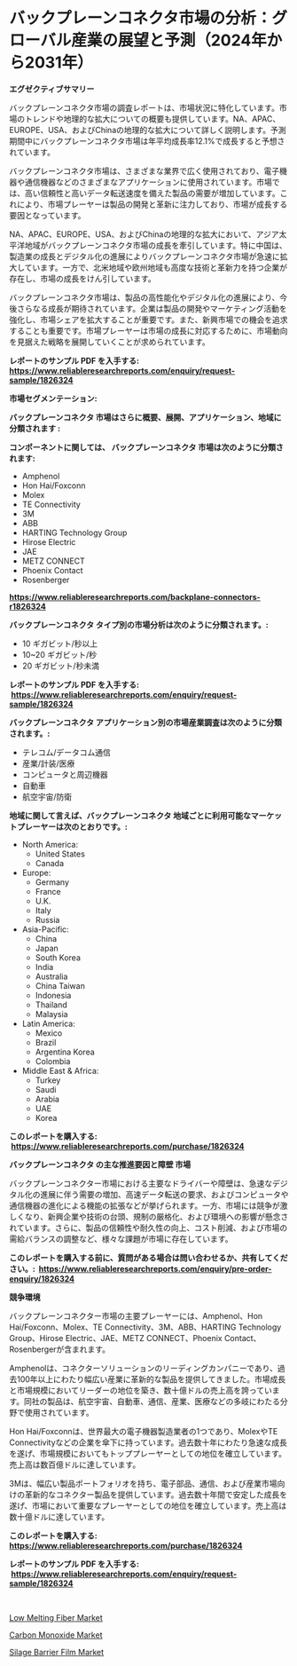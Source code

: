 <p><h1>バックプレーンコネクタ市場の分析：グローバル産業の展望と予測（2024年から2031年）</h1></p><p><strong>エグゼクティブサマリー</strong></p>
<p><p>バックプレーンコネクタ市場の調査レポートは、市場状況に特化しています。市場のトレンドや地理的な拡大についての概要も提供しています。NA、APAC、EUROPE、USA、およびChinaの地理的な拡大について詳しく説明します。予測期間中にバックプレーンコネクタ市場は年平均成長率12.1%で成長すると予想されています。</p><p>バックプレーンコネクタ市場は、さまざまな業界で広く使用されており、電子機器や通信機器などのさまざまなアプリケーションに使用されています。市場では、高い信頼性と高いデータ転送速度を備えた製品の需要が増加しています。これにより、市場プレーヤーは製品の開発と革新に注力しており、市場が成長する要因となっています。</p><p>NA、APAC、EUROPE、USA、およびChinaの地理的な拡大において、アジア太平洋地域がバックプレーンコネクタ市場の成長を牽引しています。特に中国は、製造業の成長とデジタル化の進展によりバックプレーンコネクタ市場が急速に拡大しています。一方で、北米地域や欧州地域も高度な技術と革新力を持つ企業が存在し、市場の成長をけん引しています。</p><p>バックプレーンコネクタ市場は、製品の高性能化やデジタル化の進展により、今後さらなる成長が期待されています。企業は製品の開発やマーケティング活動を強化し、市場シェアを拡大することが重要です。また、新興市場での機会を追求することも重要です。市場プレーヤーは市場の成長に対応するために、市場動向を見据えた戦略を展開していくことが求められています。</p></p>
<p><strong>レポートのサンプル PDF を入手する: <a href="https://www.reliableresearchreports.com/enquiry/request-sample/1826324">https://www.reliableresearchreports.com/enquiry/request-sample/1826324</a></strong></p>
<p><strong>市場セグメンテーション:</strong></p>
<p><strong> バックプレーンコネクタ 市場はさらに概要、展開、アプリケーション、地域に分類されます :</strong></p>
<p><strong>コンポーネントに関しては、 バックプレーンコネクタ 市場は次のように分類されます: &nbsp;</strong></p>
<p><ul><li>Amphenol</li><li>Hon Hai/Foxconn</li><li>Molex</li><li>TE Connectivity</li><li>3M</li><li>ABB</li><li>HARTING Technology Group</li><li>Hirose Electric</li><li>JAE</li><li>METZ CONNECT</li><li>Phoenix Contact</li><li>Rosenberger</li></ul></p>
<p><strong><a href="https://www.reliableresearchreports.com/backplane-connectors-r1826324">https://www.reliableresearchreports.com/backplane-connectors-r1826324</a></strong></p>
<p><strong> バックプレーンコネクタ タイプ別の市場分析は次のように分類されます。:</strong></p>
<p><ul><li>10 ギガビット/秒以上</li><li>10~20 ギガビット/秒</li><li>20 ギガビット/秒未満</li></ul></p>
<p><strong>レポートのサンプル PDF を入手する: &nbsp;<a href="https://www.reliableresearchreports.com/enquiry/request-sample/1826324">https://www.reliableresearchreports.com/enquiry/request-sample/1826324</a></strong></p>
<p><strong> バックプレーンコネクタ アプリケーション別の市場産業調査は次のように分類されます。:</strong></p>
<p><ul><li>テレコム/データコム通信</li><li>産業/計装/医療</li><li>コンピュータと周辺機器</li><li>自動車</li><li>航空宇宙/防衛</li></ul></p>
<p><strong>地域に関して言えば、バックプレーンコネクタ 地域ごとに利用可能なマーケットプレーヤーは次のとおりです。:</strong></p>
<p><ul>
    <li>
        North America:
        <ul>
            <li>United States</li>
            <li>Canada</li>
        </ul>
    </li>
    <li>
        Europe:
        <ul>
            <li>Germany</li>
            <li>France</li>
            <li>U.K.</li>
            <li>Italy</li>
            <li>Russia</li>
        </ul>
    </li>
    <li>
        Asia-Pacific:
        <ul>
            <li>China</li>
            <li>Japan</li>
            <li>South Korea</li>
            <li>India</li>
            <li>Australia</li>
            <li>China Taiwan</li>
            <li>Indonesia</li>
            <li>Thailand</li>
            <li>Malaysia</li>
        </ul>
    </li>
    <li>
        Latin America:
        <ul>
            <li>Mexico</li>
            <li>Brazil</li>
            <li>Argentina Korea</li>
            <li>Colombia</li>
        </ul>
    </li>
    <li>
        Middle East & Africa:
        <ul>
            <li>Turkey</li>
            <li>Saudi</li>
            <li>Arabia</li>
            <li>UAE</li>
            <li>Korea</li>
        </ul>
    </li>
    </ul></p>
<p><strong>このレポートを購入する: &nbsp;<a href="https://www.reliableresearchreports.com/purchase/1826324">https://www.reliableresearchreports.com/purchase/1826324</a></strong></p>
<p><strong>バックプレーンコネクタ の主な推進要因と障壁 市場</strong></p>
<p><p>バックプレーンコネクター市場における主要なドライバーや障壁は、急速なデジタル化の進展に伴う需要の増加、高速データ転送の要求、およびコンピュータや通信機器の進化による機能の拡張などが挙げられます。一方、市場には競争が激しくなり、新興企業や技術の台頭、規制の厳格化、および環境への影響が懸念されています。さらに、製品の信頼性や耐久性の向上、コスト削減、および市場の需給バランスの調整など、様々な課題が市場に存在しています。</p></p>
<p><strong>このレポートを購入する前に、質問がある場合は問い合わせるか、共有してください。:&nbsp; <a href="https://www.reliableresearchreports.com/enquiry/pre-order-enquiry/1826324">https://www.reliableresearchreports.com/enquiry/pre-order-enquiry/1826324</a></strong></p>
<p><strong>競争環境</strong></p>
<p><p>バックプレーンコネクター市場の主要プレーヤーには、Amphenol、Hon Hai/Foxconn、Molex、TE Connectivity、3M、ABB、HARTING Technology Group、Hirose Electric、JAE、METZ CONNECT、Phoenix Contact、Rosenbergerが含まれます。</p><p>Amphenolは、コネクターソリューションのリーディングカンパニーであり、過去100年以上にわたり幅広い産業に革新的な製品を提供してきました。市場成長と市場規模においてリーダーの地位を築き、数十億ドルの売上高を誇っています。同社の製品は、航空宇宙、自動車、通信、産業、医療などの多岐にわたる分野で使用されています。</p><p>Hon Hai/Foxconnは、世界最大の電子機器製造業者の1つであり、MolexやTE Connectivityなどの企業を傘下に持っています。過去数十年にわたり急速な成長を遂げ、市場規模においてもトッププレーヤーとしての地位を確立しています。売上高は数百億ドルに達しています。</p><p>3Mは、幅広い製品ポートフォリオを持ち、電子部品、通信、および産業市場向けの革新的なコネクター製品を提供しています。過去数十年間で安定した成長を遂げ、市場において重要なプレーヤーとしての地位を確立しています。売上高は数十億ドルに達しています。</p></p>
<p><strong>このレポートを購入する: &nbsp; <a href="https://www.reliableresearchreports.com/purchase/1826324">https://www.reliableresearchreports.com/purchase/1826324</a></strong></p>
<p><strong>レポートのサンプル PDF を入手する: &nbsp;<a href="https://www.reliableresearchreports.com/enquiry/request-sample/1826324">https://www.reliableresearchreports.com/enquiry/request-sample/1826324</a></strong><strong></strong></p>
<p>&nbsp;</p>
<p><p><a href="https://www.linkedin.com/pulse/low-melting-fiber-market-research-report-provides-critical-1ohvf?trackingId=mdM2VuQRycU5f4%2BoqZrvMg%3D%3D">Low Melting Fiber Market</a></p><p><a href="https://www.linkedin.com/pulse/carbon-monoxide-market-size-furnishes-valuable-information-lcnxf?trackingId=FJt30Q7%2Fa9WCtZKx6wLu7Q%3D%3D">Carbon Monoxide Market</a></p><p><a href="https://www.linkedin.com/pulse/silage-barrier-film-market-size-global-industry-overview-ggqgf?trackingId=hMs8gtt1yWXeQuPG%2BOW%2BlA%3D%3D">Silage Barrier Film Market</a></p></p>